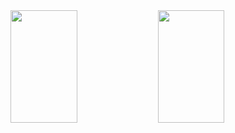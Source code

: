 <img height="180em" width="46%" src="https://github-readme-stats.vercel.app/api?username=root-who&show_icons=true&hide_border=true&&count_private=true&include_all_commits=true" />
<img height="180em" width="46%" src="https://github-readme-stats.vercel.app/api/top-langs/?username=root-who&theme=blue-green"/>